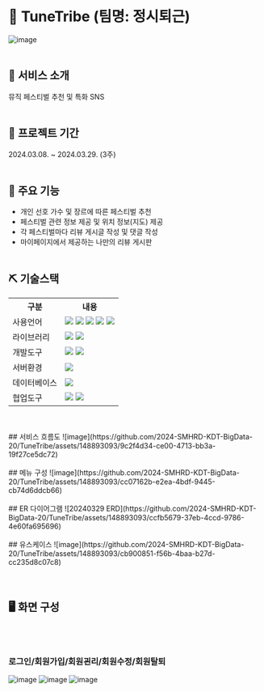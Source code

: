 # 🎇 TuneTribe (팀명: 정시퇴근)
![image](https://github.com/2024-SMHRD-KDT-BigData-20/TuneTribe/assets/148893093/5360b19d-80f8-4578-9f7d-ff747a7356ee)
<br><br>
## 📌 서비스 소개
뮤직 페스티벌 추천 및 특화 SNS
<br><br>
## 📅 프로젝트 기간
2024.03.08. ~ 2024.03.29. (3주)
<br><br>
## 🔧 주요 기능
* 개인 선호 가수 및 장르에 따른 페스티벌 추천
* 페스티벌 관련 정보 제공 및 위치 정보(지도) 제공
* 각 페스티벌마다 리뷰 게시글 작성 및 댓글 작성
* 마이페이지에서 제공하는 나만의 리뷰 게시판
<br><br>
## ⛏ 기술스택
<table>
    <tr>
        <th>구분</th>
        <th>내용</th>
    </tr>
    <tr>
        <td>사용언어</td>
        <td>
            <img src="https://img.shields.io/badge/Java-007396?style=for-the-badge&logo=java&logoColor=white"/>
            <img src="https://img.shields.io/badge/HTML5-E34F26?style=for-the-badge&logo=HTML5&logoColor=white"/>
            <img src="https://img.shields.io/badge/CSS3-1572B6?style=for-the-badge&logo=CSS3&logoColor=white"/>
            <img src="https://img.shields.io/badge/JavaScript-F7DF1E?style=for-the-badge&logo=JavaScript&logoColor=white"/>
            <img src="https://img.shields.io/badge/Python-3776AB?style=for-the-badge&logo=Python&logoColor=white"/> 
        </td>
    </tr>
    <tr>
        <td>라이브러리</td>
        <td>
            <img src="https://img.shields.io/badge/BootStrap-7952B3?style=for-the-badge&logo=BootStrap&logoColor=white"/>
            <img src="https://img.shields.io/badge/KakaoMap-FFCD00?style=for-the-badge&logo=Kakao&logoColor=white"/>
        </td>
    </tr>
    <tr>
        <td>개발도구</td>
        <td>
            <img src="https://img.shields.io/badge/Eclipse-2C2255?style=for-the-badge&logo=Eclipse&logoColor=white"/>
            <img src="https://img.shields.io/badge/VSCode-007ACC?style=for-the-badge&logo=VisualStudioCode&logoColor=white"/>
        </td>
    </tr>
    <tr>
        <td>서버환경</td>
        <td>
            <img src="https://img.shields.io/badge/Apache Tomcat-D22128?style=for-the-badge&logo=Apache Tomcat&logoColor=white"/>
        </td>
    </tr>
    <tr>
        <td>데이터베이스</td>
        <td>
            <img src="https://img.shields.io/badge/Oracle 11g-F80000?style=for-the-badge&logo=Oracle&logoColor=white"/>
        </td>
    </tr>
    <tr>
        <td>협업도구</td>
        <td>
            <img src="https://img.shields.io/badge/Git-F05032?style=for-the-badge&logo=Git&logoColor=white"/> 
            <img src="https://img.shields.io/badge/GitHub-181717?style=for-the-badge&logo=GitHub&logoColor=white"/>
        </td>
    </tr>
</table>
<br><br>
## 서비스 흐름도
![image](https://github.com/2024-SMHRD-KDT-BigData-20/TuneTribe/assets/148893093/9c2f4d34-ce00-4713-bb3a-19f27ce5dc72)
<br><br>
## 메뉴 구성
![image](https://github.com/2024-SMHRD-KDT-BigData-20/TuneTribe/assets/148893093/cc07162b-e2ea-4bdf-9445-cb74d6ddcb66)
<br><br>
## ER 다이어그램
![20240329 ERD](https://github.com/2024-SMHRD-KDT-BigData-20/TuneTribe/assets/148893093/ccfb5679-37eb-4ccd-9786-4e60fa695696)
<br><br>
## 유스케이스
![image](https://github.com/2024-SMHRD-KDT-BigData-20/TuneTribe/assets/148893093/cb900851-f56b-4baa-b27d-cc235d8c07c8)
<br><br><br>

## 🖥 화면 구성
<br><br>
### 로그인/회원가입/회원괸리/회원수정/회원탈퇴
![image](https://github.com/2024-SMHRD-KDT-BigData-20/TuneTribe/assets/148893093/7f0d693e-f7eb-4583-adaf-dbe4aef1851e)
![image](https://github.com/2024-SMHRD-KDT-BigData-20/TuneTribe/assets/148893093/33c9a3f5-1661-4047-9738-58379ef7a7d6)
![image](https://github.com/2024-SMHRD-KDT-BigData-20/TuneTribe/assets/148893093/93d96cd6-ce11-4b01-9f93-e990f5f9defd)


<br>
